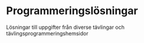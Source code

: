 # Programmeringslösningar
Lösningar till uppgifter från diverse tävlingar och tävlingsprogrammeringshemsidor
